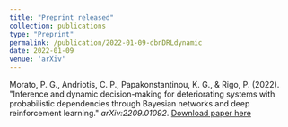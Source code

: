 ```yaml
---
title: "Preprint released"
collection: publications
type: "Preprint"
permalink: /publication/2022-01-09-dbnDRLdynamic
date: 2022-01-09
venue: 'arXiv'
---
```

Morato, P. G., Andriotis, C. P., Papakonstantinou, K. G., & Rigo, P. (2022). "Inference and dynamic decision-making for deteriorating systems with probabilistic dependencies through Bayesian networks and deep reinforcement learning." <i>arXiv:2209.01092</i>.
[Download paper here](https://doi.org/10.48550/arXiv.2209.01092)

